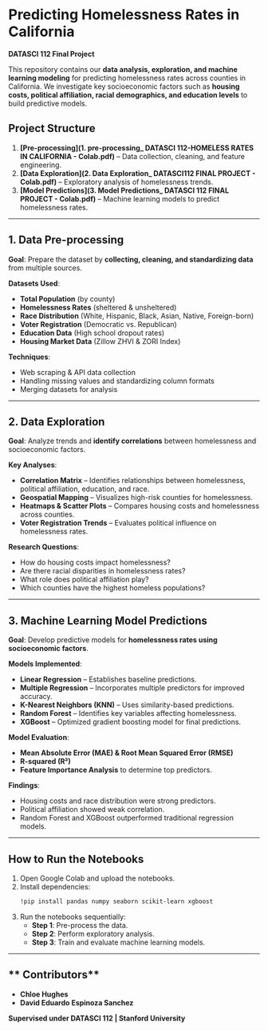 # **Predicting Homelessness Rates in California**  
**DATASCI 112 Final Project**

This repository contains our **data analysis, exploration, and machine learning modeling** for predicting homelessness rates across counties in California. We investigate key socioeconomic factors such as **housing costs, political affiliation, racial demographics, and education levels** to build predictive models.

## **Project Structure**
1. **[Pre-processing](1. pre-processing_ DATASCI 112-HOMELESS RATES IN CALIFORNIA - Colab.pdf)** – Data collection, cleaning, and feature engineering.
2. **[Data Exploration](2. Data Exploration_ DATASCI112 FINAL PROJECT - Colab.pdf)** – Exploratory analysis of homelessness trends.
3. **[Model Predictions](3. Model Predictions_ DATASCI 112 FINAL PROJECT - Colab.pdf)** – Machine learning models to predict homelessness rates.

---

## **1. Data Pre-processing**
**Goal**: Prepare the dataset by **collecting, cleaning, and standardizing data** from multiple sources.

**Datasets Used**:
- **Total Population** (by county)
- **Homelessness Rates** (sheltered & unsheltered)
- **Race Distribution** (White, Hispanic, Black, Asian, Native, Foreign-born)
- **Voter Registration** (Democratic vs. Republican)
- **Education Data** (High school dropout rates)
- **Housing Market Data** (Zillow ZHVI & ZORI Index)

**Techniques**:
- Web scraping & API data collection
- Handling missing values and standardizing column formats
- Merging datasets for analysis

---

## **2. Data Exploration**
 **Goal**: Analyze trends and **identify correlations** between homelessness and socioeconomic factors.

**Key Analyses**:
- **Correlation Matrix** – Identifies relationships between homelessness, political affiliation, education, and race.
- **Geospatial Mapping** – Visualizes high-risk counties for homelessness.
- **Heatmaps & Scatter Plots** – Compares housing costs and homelessness across counties.
- **Voter Registration Trends** – Evaluates political influence on homelessness rates.

**Research Questions**:
- How do housing costs impact homelessness?
- Are there racial disparities in homelessness rates?
- What role does political affiliation play?
- Which counties have the highest homeless populations?

---

## **3. Machine Learning Model Predictions**
**Goal**: Develop predictive models for **homelessness rates using socioeconomic factors**.

**Models Implemented**:
- **Linear Regression** – Establishes baseline predictions.
- **Multiple Regression** – Incorporates multiple predictors for improved accuracy.
- **K-Nearest Neighbors (KNN)** – Uses similarity-based predictions.
- **Random Forest** – Identifies key variables affecting homelessness.
- **XGBoost** – Optimized gradient boosting model for final predictions.

**Model Evaluation**:
- **Mean Absolute Error (MAE) & Root Mean Squared Error (RMSE)**
- **R-squared (R²)**
- **Feature Importance Analysis** to determine top predictors.

**Findings**:
- Housing costs and race distribution were strong predictors.
- Political affiliation showed weak correlation.
- Random Forest and XGBoost outperformed traditional regression models.

---

## **How to Run the Notebooks**
1. Open Google Colab and upload the notebooks.
2. Install dependencies:
   ```bash
   !pip install pandas numpy seaborn scikit-learn xgboost
   ```
3. Run the notebooks sequentially:
   - **Step 1**: Pre-process the data.
   - **Step 2**: Perform exploratory analysis.
   - **Step 3**: Train and evaluate machine learning models.

---

## ** Contributors**
- **Chloe Hughes**
- **David Eduardo Espinoza Sanchez**

**Supervised under DATASCI 112 | Stanford University**

